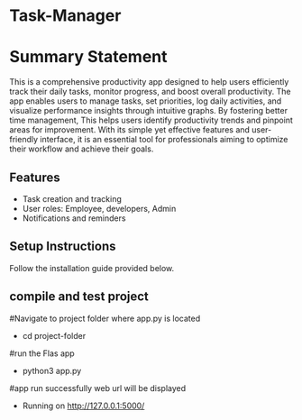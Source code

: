 # Task-Manager

# Summary Statement

This is a comprehensive productivity app designed to help users efficiently track their daily tasks, monitor progress, and boost overall productivity. The app enables users to manage tasks, set priorities, log daily activities, and visualize performance insights through intuitive graphs. By fostering better time management, This helps users identify productivity trends and pinpoint areas for improvement. With its simple yet effective features and user-friendly interface, it is an essential tool for professionals aiming to optimize their workflow and achieve their goals.

## Features

- Task creation and tracking
- User roles: Employee, developers, Admin
- Notifications and reminders

## Setup Instructions

Follow the installation guide provided below.

## compile and test project

#Navigate to project folder where app.py is located

- cd project-folder

#run the Flas app

- python3 app.py

#app run successfully web url will be displayed

- Running on http://127.0.0.1:5000/
